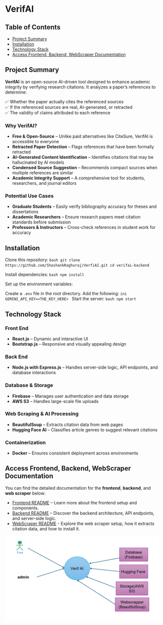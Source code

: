 # VerifAI

## Table of Contents
- [Project Summary](#project-summary)
- [Installation](#installation)
- [Technology Stack](#technology-stack)
- [Access Frontend, Backend, WebScraper Documentation](#access-frontend-backend-webscraper-documentation)

## Project Summary  

**VerifAI** is an open-source AI-driven tool designed to enhance academic integrity by verifying research citations. It analyzes a paper’s references to determine:  

✅ Whether the paper actually cites the referenced sources  
✅ If the referenced sources are real, AI-generated, or retracted  
✅ The validity of claims attributed to each reference  

### Why VerifAI?  
- **Free & Open-Source** – Unlike paid alternatives like CiteSure, VerifAI is accessible to everyone  
- **Retracted Paper Detection** – Flags references that have been formally retracted  
- **AI-Generated Content Identification** – Identifies citations that may be hallucinated by AI models  
- **Condensed Source Suggestion** – Recommends compact sources when multiple references are similar  
- **Academic Integrity Support** – A comprehensive tool for students, researchers, and journal editors  

### Potential Use Cases  
- **Graduate Students** – Easily verify bibliography accuracy for theses and dissertations  
- **Academic Researchers** – Ensure research papers meet citation standards before submission  
- **Professors & Instructors** – Cross-check references in student work for accuracy  


## Installation
Clone this repository: ```bash git clone https://github.com/ShashankRaghuraj/VerfiAI.git cd verifai-backend ```

Install dependencies: ```bash npm install ```

Set up the environment variables:

Create a `.env` file in the root directory.
Add the following: ```ini GEMINI_API_KEY=<THE_KEY_HERE> ```
Start the server: ```bash npm start ```

## Technology Stack  

### Front End  
- **React.js** – Dynamic and interactive UI  
- **Bootstrap.js** – Responsive and visually appealing design  

### Back End  
- **Node.js with Express.js** – Handles server-side logic, API endpoints, and database interactions  

### Database & Storage  
- **Firebase** – Manages user authentication and data storage  
- **AWS S3** – Handles large-scale file uploads  

### Web Scraping & AI Processing  
- **BeautifulSoup** – Extracts citation data from web pages  
- **Hugging Face AI** – Classifies article genres to suggest relevant citations  

### Containerization  
- **Docker** – Ensures consistent deployment across environments  

## Access Frontend, Backend, WebScraper Documentation

You can find the detailed documentation for the **frontend**, **backend**, and **web scraper** below:

- [Frontend README](./frontend/README.md) – Learn more about the frontend setup and components. 
- [Backend README](./backend/README.md) – Discover the backend architecture, API endpoints, and server-side logic.
- [WebScraper README](./backend/scrapers/README.md) - Explore the web scraper setup, how it extracts citation data, and how to install it. 



![Alt text](readmePictures/systemcontext.png)




